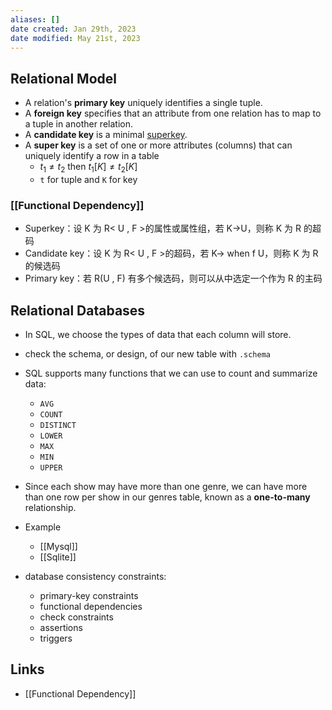 ```yaml
---
aliases: []
date created: Jan 29th, 2023
date modified: May 21st, 2023
---
```


## Relational Model
- A relation's **primary key** uniquely identifies a single tuple.
- A **foreign key** specifies that an attribute from one relation has to map to a tuple in another relation.
- A **candidate key** is a minimal [superkey](https://en.wikipedia.org/wiki/Superkey "Superkey").
- A **super key** is a set of one or more attributes (columns) that can uniquely identify a row in a table
	- $t_{1} \neq t_{2}$ then $t_{1}[K] \neq t_{2}[K]$
	- `t` for tuple and `K` for key

### [[Functional Dependency]]
- Superkey：设 K 为 R< U , F >的属性或属性组，若 K->U，则称 K 为 R 的超码
- Candidate key：设 K 为 R< U , F >的超码，若 K-> when f U，则称 K 为 R 的候选码
- Primary key：若 R(U , F) 有多个候选码，则可以从中选定一个作为 R 的主码

## Relational Databases
- In SQL, we choose the types of data that each column will store.
- check the schema, or design, of our new table with `.schema`
- SQL supports many functions that we can use to count and summarize data:
	- `AVG`
	- `COUNT`
	- `DISTINCT`
	- `LOWER`
	- `MAX`
	- `MIN`
	- `UPPER`
- Since each show may have more than one genre, we can have more than one row per show in our genres table, known as a **one-to-many** relationship.

- Example
	- [[Mysql]]
	- [[Sqlite]]

- database consistency constraints:
	- primary-key constraints
	- functional dependencies
	- check constraints
	- assertions
	- triggers

## Links
- [[Functional Dependency]]
